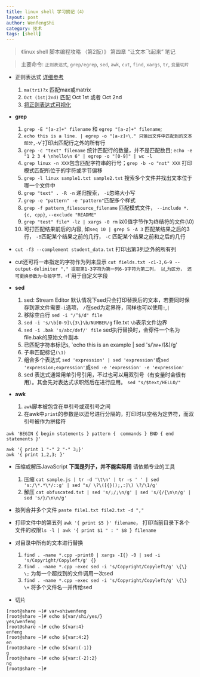 ```yaml
---
title: linux shell 学习摘记（4）
layout: post
author: WenfengShi
category: 技术
tags: [shell]
---
```


>《linux shell 脚本编程攻略 （第2版）》 第四章 “让文本飞起来” 笔记  
  
> 主要命令: `正则表达式`, `grep/egrep`, `sed`, `awk`, `cut`, `find`, `xargs`, `tr`, `变量切片`  
  
- 正则表达式 [详细参考](http://opensourceforu.com/2011/04/sed-explained-part-1/)  
    1. `ma(tri)?x` 匹配max或matrix  
    2. `Oct (1st|2nd)` 匹配 Oct 1st 或者 Oct 2nd  
    3. [将正则表达式可视化](https://regexper.com/)  
  
- **grep**  
    1. `grep -E "[a-z]+" filename` 和 `egrep "[a-z]+" filename`;  
    2. `echo this is a line. | egrep -o "[a-z]+\." 只输出文件中匹配到的文本部分,`-v`打印出匹配行之外的所有行  
    3. `grep -c "text" filename` 统计匹配行的数量，并不是匹配数目; `echo -e "1 2 3 4 \nhello\n 6" | egrep -o "[0-9]" | wc -l`  
    4. `grep linux -n XXX`包含匹配字符串的行号；`grep -b -o "not" XXX` 打印模式匹配所位于的字符或字节偏移  
    5. `grep -l linux sample1.txt sample2.txt` 搜索多个文件并找出文本位于哪一个文件中  
    6. `grep "text" . -R -n` 递归搜索， `-i`忽略大小写  
    7. `grep -e "pattern" -e "pattern"`匹配多个样式  
    8. `grep -f pattern_filesource_filename` 匹配模式文件， `--include *.{c, cpp}`, `--exclude "README"`  
    9. `grep "test" file* -lz | xargs -0 rm` 以0值字节作为终结符的文件(\0)  
    10. 可打匹配结果前后的内容, 如`seq 10 | grep 5 -A 3` 匹配某结果之后的3行， `-B`匹配某个结果之前的几行， `-C` 匹配某个结果之前和之后的几行  
  
- `cut -f3 --complement student_data.txt` 打印出第3列之外的所有列  
  
- cut还可将一串指定的字符作为列来显示 `cut fields.txt -c1-3,6-9 --output-delimiter "," 提取第1-3字符为第一列6-9字符为第二列， 以`,`为区分， 还可更换参数为`-b` 按字节， `-f`用于自定义字段  
  
- **sed**  
    1. sed: Stream Editor 默认情况下sed只会打印替换后的文本，若要同时保存到源文件需要`-i`选项， `/`在sed为定界符，同样也可以使用`:`,`|`  
    2. 移除空白行 `sed -i "/^$/d" file`  
    3. `sed -i 's/\b[0-9]\{3\}\b/NUMBER/g` file.txt `\b`表示文件边界  
    4. `sed -i .bak 's/abc/def/' file` sed执行替换时，会穿件一个名为file.bak的原始文件副本  
    5. 已匹配字符串标记`$`, `echo this is an example | sed 's/\w\+/[&]/g'  
    6. 子串匹配标记`(\1)`  
    7. 组合多个表达式 `sed 'expression' | sed 'expression'`或`sed 'expression;expression'`或`sed -e 'expression' -e 'expression'`  
    8. sed 表达式通常用单引号引用，不过也可以用双引号（有变量时会很有用）。其会先对表达式求职然后在进行应用。 `sed "s/$text/HELLO/"`  
  
- **awk**  
    1. `awk`脚本被包含在单引号或双引号之间  
    2. 在awk中`print`的参数是以逗号进行分隔的，打印时以空格为定界符，而双引号被作为拼接符  
  
```shell  
awk 'BEGIN { begin statements } pattern {　commands } END { end statements }'  
  
awk '{ print 1 "-" 2 "-" 3;}'  
awk '{ print 1,2,3; }'  
```  
  
- 压缩或解压JavaScript **下面是列子，并不能实际用** 请依赖专业的工具  
    1. 压缩 `cat sample.js | tr -d '\t\n' | tr -s ' ' | sed 's:/\*.*\*/::g' | sed "s/ \?\([{}();,:]\) \?/\1/g'`  
    2. 解压 `cat obfuscated.txt | sed 's/;/;\n/g' | sed 's/{/{\n\n/g' | sed 's/}/\n\n/g' `  
  
- 按列合并多个文件 `paste file1.txt file2.txt -d ","`  
  
- 打印文件中的第五列 `awk '{ print $5 }' filename`， 打印当前目录下各个文件的权限`ls -l | awk '{ print $1 " : " $8 } filename`  
  
- 对目录中所有的文本进行替换  
    1. `find . -name *.cpp -print0 | xargs -I{} -0 | sed -i 's/Copyright/Copyleft/g' {}`  
    2. `find . -name *.cpp -exec sed -i 's/Copyright/Copyleft/g' \{\} \;` 为每一个超找到的文件调用一次sed  
    3. `find . -name *.cpp -exec sed -i 's/Copyright/Copyleft/g' \{\} \+` 将多个文件名一并传给sed  
  
- 切片  


```  
[root@share ~]# var=shiwenfeng  
[root@share ~]# echo ${var/shi/yes/}  
yes/wenfeng  
[root@share ~]# echo ${var:4}  
enfeng  
[root@share ~]# echo ${var:4:2}  
en  
[root@share ~]# echo ${var:(-1)}  
g  
[root@share ~]# echo ${var:(-2):2}  
ng  
[root@share ~]#   
```  
